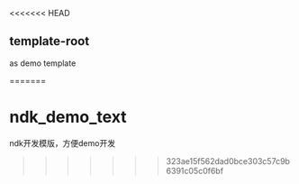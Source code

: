 <<<<<<< HEAD
## template-root

as demo template

=======
# ndk_demo_text
ndk开发模版，方便demo开发
>>>>>>> 323ae15f562dad0bce303c57c9b6391c05c0f6bf
